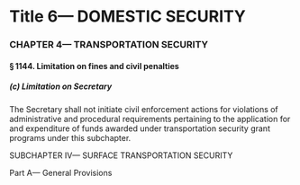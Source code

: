 
# Title 6— DOMESTIC SECURITY
### CHAPTER 4— TRANSPORTATION SECURITY
#### § 1144. Limitation on fines and civil penalties
##### (c) Limitation on Secretary

The Secretary shall not initiate civil enforcement actions for violations of administrative and procedural requirements pertaining to the application for and expenditure of funds awarded under transportation security grant programs under this subchapter.

SUBCHAPTER IV— SURFACE TRANSPORTATION SECURITY

Part A— General Provisions
